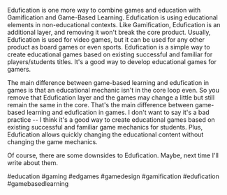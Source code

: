 Edufication is one more way to combine games and education with Gamification and Game-Based Learning.
Edufication is using educational elements in non-educational contexts. Like Gamification, Edufication is an additional layer, and removing it won't break the core product. Usually, Edufication is used for video games, but it can be used for any other product as board games or even sports. Edufication is a simple way to create educational games based on existing successful and familiar for players/students titles. It's a good way to develop educational games for gamers.

The main difference between game-based learning and edufication in games is that an educational mechanic isn't in the core loop even. So you remove that Edufication layer and the games may change a little but still remain the same in the core. That's the main difference between game-based learning and edufication in games. I don't want to say it's a bad practice -- I think it's a good way to create educational games based on existing successful and familiar game mechanics for students. Plus, Edufication allows quickly changing the educational content without changing the game mechanics.

Of course, there are some downsides to Edufication. Maybe, next time I'll write about them.

#education #gaming #edgames #gamedesign #gamification #edufication #gamebasedlearning